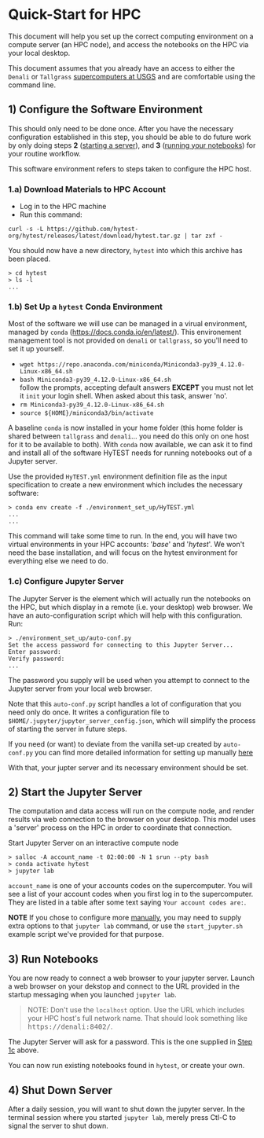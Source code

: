# Quick-Start for HPC

This document will help you set up the correct computing environment on a compute
server (an HPC node), and access the notebooks on the HPC via your local desktop.

This document assumes that you already have an access to either the `Denali` or `Tallgrass` [supercomputers at USGS](https://hpcportal.cr.usgs.gov/hpc-user-docs/index.html) and are comfortable using the command line.

## 1) Configure the Software Environment

This should only need to be done once. After you have the necessary
configuration established in this step, you should be able to do
future work by only doing steps
**2** ([starting a server](#2-start-the-jupyter-server)), and
**3** ([running your notebooks](#3-run-notebooks)) for your routine workflow.

This software environment refers to steps taken to configure the HPC host.

### 1.a) Download Materials to HPC Account

* Log in to the HPC machine
* Run this command:

```text
curl -s -L https://github.com/hytest-org/hytest/releases/latest/download/hytest.tar.gz | tar zxf -
```

You should now have a new directory, `hytest` into which this archive has
been placed.

```text
> cd hytest
> ls -l
...
```

### 1.b) Set Up a `hytest` Conda Environment

Most of the software we will use can be managed in a virual environment, managed
by `conda` (<https://docs.conda.io/en/latest/>).  This environement management tool
is not provided on `denali` or `tallgrass`, so you'll need to set it up yourself.

* `wget https://repo.anaconda.com/miniconda/Miniconda3-py39_4.12.0-Linux-x86_64.sh`
* `bash Miniconda3-py39_4.12.0-Linux-x86_64.sh`<br>
   follow the prompts, accepting default answers **EXCEPT** you must not let it 
   `init` your login shell.  When asked about this task, answer 'no'.
*  `rm Miniconda3-py39_4.12.0-Linux-x86_64.sh`
*  `source ${HOME}/miniconda3/bin/activate`

A baseline `conda` is now installed in your home folder (this home folder is
shared between `tallgrass` and `denali`...  you need do this only on one host
for it to be available to both).  With `conda` now available, we can ask it to
find and install all of the software HyTEST needs for running notebooks out
of a Jupyter server.  

Use the provided `HyTEST.yml` environment definition file
as the input specification to create a new environment which includes the necessary software:

```text
> conda env create -f ./environment_set_up/HyTEST.yml
...
...
```
This command will take some time to run.  In the end, you will have two 
virtual environments in your HPC accounts:  '_base_' and '_hytest_'.  We won't 
need the base installation, and will focus on the hytest environment for 
everything else we need to do. 

### 1.c) Configure Jupyter Server

The Jupyter Server is the element which will actually run the notebooks on the HPC, but
which display in a remote (i.e. your desktop) web browser.  We have an auto-configuration
script which will help with this configuration. Run:

```text
> ./environment_set_up/auto-conf.py
Set the access password for connecting to this Jupyter Server...
Enter password:
Verify password:
...
```

The password you supply will be used when you attempt to connect to the
Jupyter server from your local web browser.

Note that this `auto-conf.py` script handles a lot of
configuration that you need only do once. It writes a configuration
file to `$HOME/.jupyter/jupyter_server_config.json`, which will simplify
the process of starting the server in future steps.

If you need (or want) to deviate from the vanilla set-up created by
`auto-conf.py` you can find more detailed information for setting up
manually [here](ManualConfig-HPC.md)

With that, your jupter server and its necessary environment should be set.

## 2) Start the Jupyter Server

The computation and data access will run on the compute node, and render
results via web connection to the browser on your desktop. This model
uses a 'server' process on the HPC in order to coordinate that connection.

Start Jupyter Server on an interactive compute node

```text
> salloc -A account_name -t 02:00:00 -N 1 srun --pty bash
> conda activate hytest
> jupyter lab
```

`account_name` is one of your accounts codes on the supercomputer. You will see a list of your account codes when you first log in to the supercomputer. They are listed in a table after some text saying `Your account codes are:`.

**NOTE** If you chose to configure more [manually](./ManualConfig-HPC.md),
you may need to supply extra options to that `jupyter lab` command, or use the
`start_jupyter.sh` example script we've provided for that purpose.

## 3) Run Notebooks

You are now ready to connect a web browser to your jupyter server.  Launch
a web browser on your dekstop and connect to the URL provided in the
startup messaging when you launched `jupyter lab`.

> NOTE:  Don't use the `localhost` option.  Use the URL which includes
your HPC host's full network name. That should look something like
<kbd>https://denali:8402/</kbd>.

The Jupyter Server will ask for a password.  This is the one supplied
in [Step 1c](#1c-configure-jupyter-server) above.

You can now run existing notebooks found in `hytest`, or create
your own.

## 4) Shut Down Server

After a daily session, you will want to shut down the jupyter server.
In the terminal session where you started `jupyter lab`, merely press Ctl-C
to signal the server to shut down.
